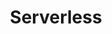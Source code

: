 ---
layout: category
category: Serverless
title : Serverless
feature_image: Serverless-thumbnail.jpg
include_cta_btn: false
---